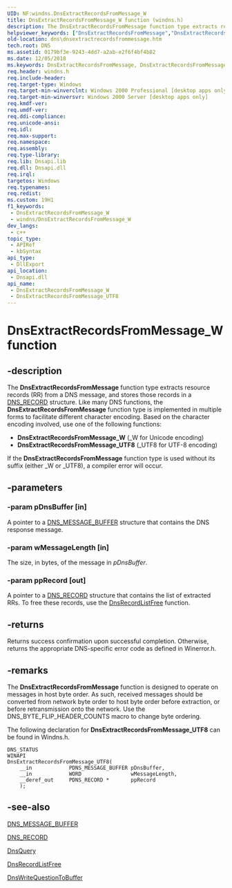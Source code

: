 ```yaml
---
UID: NF:windns.DnsExtractRecordsFromMessage_W
title: DnsExtractRecordsFromMessage_W function (windns.h)
description: The DnsExtractRecordsFromMessage function type extracts resource records (RR) from a DNS message, and stores those records in a DNS_RECORD structure. (DnsExtractRecordsFromMessage_W)
helpviewer_keywords: ["DnsExtractRecordsFromMessage","DnsExtractRecordsFromMessage_UTF8","DnsExtractRecordsFromMessage_W","DnsExtractRecordsFromMessage_W function [DNS]","_dns_dnsextractrecordsfrommessage","dns.dnsextractrecordsfrommessage","windns/DnsExtractRecordsFromMessage_UTF8","windns/DnsExtractRecordsFromMessage_W"]
old-location: dns\dnsextractrecordsfrommessage.htm
tech.root: DNS
ms.assetid: 0179bf3e-9243-4dd7-a2ab-e2f6f4bf4b82
ms.date: 12/05/2018
ms.keywords: DnsExtractRecordsFromMessage, DnsExtractRecordsFromMessage_UTF8, DnsExtractRecordsFromMessage_W, DnsExtractRecordsFromMessage_W function [DNS], _dns_dnsextractrecordsfrommessage, dns.dnsextractrecordsfrommessage, windns/DnsExtractRecordsFromMessage_UTF8, windns/DnsExtractRecordsFromMessage_W
req.header: windns.h
req.include-header: 
req.target-type: Windows
req.target-min-winverclnt: Windows 2000 Professional [desktop apps only]
req.target-min-winversvr: Windows 2000 Server [desktop apps only]
req.kmdf-ver: 
req.umdf-ver: 
req.ddi-compliance: 
req.unicode-ansi: 
req.idl: 
req.max-support: 
req.namespace: 
req.assembly: 
req.type-library: 
req.lib: Dnsapi.lib
req.dll: Dnsapi.dll
req.irql: 
targetos: Windows
req.typenames: 
req.redist: 
ms.custom: 19H1
f1_keywords:
 - DnsExtractRecordsFromMessage_W
 - windns/DnsExtractRecordsFromMessage_W
dev_langs:
 - c++
topic_type:
 - APIRef
 - kbSyntax
api_type:
 - DllExport
api_location:
 - Dnsapi.dll
api_name:
 - DnsExtractRecordsFromMessage_W
 - DnsExtractRecordsFromMessage_UTF8
---
```


# DnsExtractRecordsFromMessage_W function


## -description

The 
<b>DnsExtractRecordsFromMessage</b> function type extracts resource records (RR) from a DNS message, and stores those records in a 
<a href="/windows/win32/api/windnsdef/ns-windnsdef-dns_recorda">DNS_RECORD</a> structure. Like many DNS functions, the 
<b>DnsExtractRecordsFromMessage</b> function type is implemented in multiple forms to facilitate different character encoding. Based on the character encoding involved, use one of the following functions:
<ul>
<li>
<b>DnsExtractRecordsFromMessage_W</b> (_W for Unicode encoding)

</li>
<li>
<b>DnsExtractRecordsFromMessage_UTF8</b> (_UTF8 for UTF-8 encoding)

</li>
</ul>If the 
<b>DnsExtractRecordsFromMessage</b> function type is used without its suffix (either _W or _UTF8), a compiler error will occur.

## -parameters

### -param pDnsBuffer [in]

A pointer to a <a href="/windows/desktop/api/windnsdef/ns-windnsdef-dns_message_buffer">DNS_MESSAGE_BUFFER</a> structure that contains the DNS response message.

### -param wMessageLength [in]

The size, in bytes, of the message in 
<i>pDnsBuffer</i>.

### -param ppRecord [out]

A pointer to a <a href="/windows/win32/api/windnsdef/ns-windnsdef-dns_recorda">DNS_RECORD</a> structure that contains the list of extracted RRs. To free these records, use the 
<a href="/windows/desktop/api/windns/nf-windns-dnsrecordlistfree">DnsRecordListFree</a> function.

## -returns

Returns success confirmation upon successful completion. Otherwise, returns the appropriate DNS-specific error code as defined in Winerror.h.

## -remarks

The <b>DnsExtractRecordsFromMessage</b> function is designed to operate on messages in host byte order. As such, received messages should be converted from network byte order to host byte order before extraction, or before retransmission onto the network. Use the DNS_BYTE_FLIP_HEADER_COUNTS macro to change  byte ordering.

The following declaration for <b>DnsExtractRecordsFromMessage_UTF8</b> can be found in Windns.h.


``` syntax
DNS_STATUS
WINAPI
DnsExtractRecordsFromMessage_UTF8(
    __in            PDNS_MESSAGE_BUFFER pDnsBuffer,
    __in            WORD                wMessageLength,
    __deref_out     PDNS_RECORD *       ppRecord
    );

```


## -see-also

<a href="/windows/desktop/api/windnsdef/ns-windnsdef-dns_message_buffer">DNS_MESSAGE_BUFFER</a>



<a href="/windows/win32/api/windnsdef/ns-windnsdef-dns_recorda">DNS_RECORD</a>



<a href="/windows/desktop/api/windns/nf-windns-dnsquery_a">DnsQuery</a>



<a href="/windows/desktop/api/windns/nf-windns-dnsrecordlistfree">DnsRecordListFree</a>



<a href="/windows/desktop/api/windns/nf-windns-dnswritequestiontobuffer_utf8">DnsWriteQuestionToBuffer</a>
